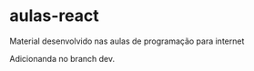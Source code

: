 # aulas-react

Material desenvolvido nas aulas de programação para internet

Adicionanda no branch dev.

